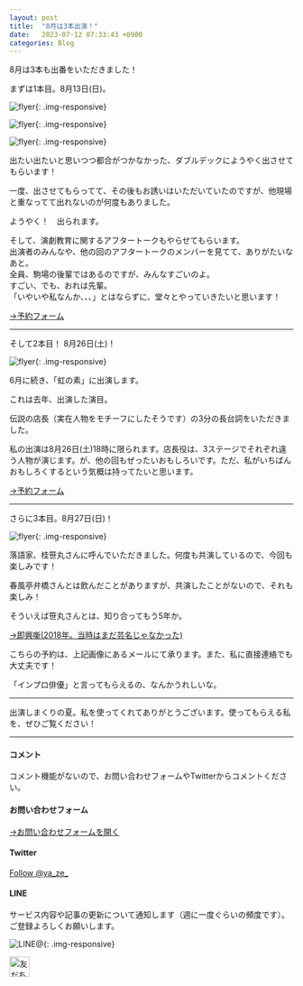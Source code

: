 ```yaml
---
layout: post
title:  "8月は3本出演！"
date:   2023-07-12 07:33:43 +0900
categories: Blog
---
```


8月は3本も出番をいただきました！

まずは1本目。8月13日(日)。

![flyer]({{site.baseurl}}/img/20230712_01.jpg){: .img-responsive}

![flyer]({{site.baseurl}}/img/20230712_04.jpg){: .img-responsive}

![flyer]({{site.baseurl}}/img/20230712_05.jpg){: .img-responsive}

出たい出たいと思いつつ都合がつかなかった、ダブルデックにようやく出させてもらいます！

一度、出させてもらってて、その後もお誘いはいただいていたのですが、他現場と重なってて出れないのが何度もありました。

ようやく！　出られます。

そして、演劇教育に関するアフタートークもやらせてもらいます。  
出演者のみんなや、他の回のアフタートークのメンバーを見てて、ありがたいなあと。  
全員、駒場の後輩ではあるのですが、みんなすごいのよ。  
すごい、でも、おれは先輩。  
「いやいや私なんか、、、」とはならずに、堂々とやっていきたいと思います！

[→予約フォーム](https://www.quartet-online.net/ticket/wdeck-vol11?m=0ldhhaj)

---

そして2本目！ 8月26日(土)！



![flyer]({{site.baseurl}}/img/20230712_02.jpg){: .img-responsive}

6月に続き、「虹の素」に出演します。

これは去年、出演した演目。

伝説の店長（実在人物をモチーフにしたそうです）の3分の長台詞をいただきました。

私の出演は8月26日(土)18時に限られます。店長役は、3ステージでそれぞれ違う人物が演じます。が、他の回もぜったいおもしろいです。ただ、私がいちばんおもしろくするという気概は持ってたいと思います。

[→予約フォーム](https://forms.gle/7up99TrWNiDgCc4A6)

---

さらに3本目。8月27日(日)！


![flyer]({{site.baseurl}}/img/20230712_03.jpg){: .img-responsive}


落語家、桂笹丸さんに呼んでいただきました。何度も共演しているので、今回も楽しみです！

春風亭弁橋さんとは飲んだことがありますが、共演したことがないので、それも楽しみ！

そういえば笹丸さんとは、知り合ってもう5年か。

[→即興噺(2018年。当時はまだ芸名じゃなかった)]({{site.baseurl}}/blog/2018/10/09/HappyShinsakuRakugokai/)

こちらの予約は、上記画像にあるメールにて承ります。また、私に直接連絡でも大丈夫です！

「インプロ俳優」と言ってもらえるの、なんかうれしいな。

---

出演しまくりの夏。私を使ってくれてありがとうございます。使ってもらえる私を、ぜひご覧ください！





---
#### コメント
コメント機能がないので、お問い合わせフォームやTwitterからコメントください。

#### お問い合わせフォーム
[→お問い合わせフォームを開く]({{site.baseurl}}/docs/contact/)

#### Twitter

<a href="https://twitter.com/ya_ze_?ref_src=twsrc%5Etfw" class="twitter-follow-button" data-show-count="false">Follow @ya_ze_</a><script async src="https://platform.twitter.com/widgets.js" charset="utf-8"></script>


#### LINE

サービス内容や記事の更新について通知します（週に一度ぐらいの頻度です）。
ご登録よろしくお願いします。

![LINE@]({{site.baseurl}}/img/lineat.png){: .img-responsive}

<a href="https://line.me/R/ti/p/%40tqt3140x"><img height="36" border="0" alt="友だち追加" src="https://scdn.line-apps.com/n/line_add_friends/btn/ja.png"></a>

